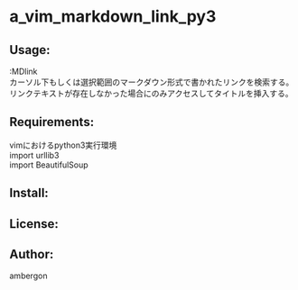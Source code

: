 a_vim_markdown_link_py3
=======================

Usage:
------
:MDlink  
カーソル下もしくは選択範囲のマークダウン形式で書かれたリンク[](http://)を検索する。  
リンクテキストが存在しなかった場合にのみアクセスしてタイトルを挿入する。  


Requirements:
-------------
vimにおけるpython3実行環境  
import urllib3  
import BeautifulSoup  

Install:
--------

License:
--------

Author:
-------
ambergon
